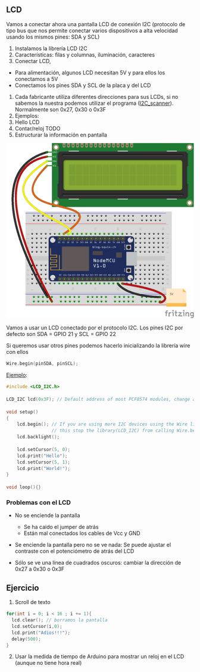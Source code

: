 ## LCD

Vamos a conectar ahora una pantalla LCD de conexión I2C (protocolo de tipo bus que nos permite conectar varios dispositivos a alta velocidad usando los mismos pines: SDA y SCL)

1. Instalamos la librería LCD I2C
1. Características: filas y columnas, iluminación, caracteres
1. Conectar LCD, 
  * Para alimentación, algunos LCD necesitan 5V y para ellos los conectamos a 5V
  * Conectamos los pines SDA y SCL de la placa y del LCD
1. Cada fabricante utiliza diferentes direcciones para sus LCDs, si no sabemos la nuestra podemos utilizar el programa ([I2C_scanner](https://github.com/javacasm/CursoIOTCo/blob/main/codigo/3.4.0.Scanner_I2C/3.4.0.Scanner_I2C.ino)). Normalmente son 0x27, 0x30 o 0x3F
1. Ejemplos:
  1. Hello LCD
  1. Contar/reloj TODO
  1. Estructurar la información en pantalla

![LCD](./images/LCD_bb.png)

Vamos a usar un LCD conectado por el protocolo I2C. Los pines I2C por defecto son SDA = GPIO 21 y SCL = GPIO 22 

Si queremos usar otros pines podemos hacerlo inicializando la librería wire con ellos

```C++
Wire.begin(pinSDA, pinSCL);
```

[Ejemplo](https://github.com/javacasm/CursoIOTCo/blob/main/codigo/3.4.1.LCD_world/3.4.1.LCD_world.ino):

```C++
#include <LCD_I2C.h>

LCD_I2C lcd(0x3F); // Default address of most PCF8574 modules, change according

void setup()
{
    lcd.begin(); // If you are using more I2C devices using the Wire library use lcd.begin(false)
                 // this stop the library(LCD_I2C) from calling Wire.begin()
    lcd.backlight();

    lcd.setCursor(5, 0);
    lcd.print("Hello"); 
    lcd.setCursor(5, 1);
    lcd.print("World!");
}

void loop(){}

```

### Problemas con el LCD

* No se enciende la pantalla
  * Se ha caido el jumper de atrás
  * Están mal conectados los cables de Vcc y GND

* Se enciende la pantalla  pero no se ve nada: Se puede ajustar el contraste con el potenciómetro de atrás del LCD

* Sólo se ve una línea de cuadrados oscuros: cambiar la dirección de 0x27 a 0x30 o 0x3F

## Ejercicio

1. Scroll de texto

```C++
for(int i = 0; i < 16 ; i += 1){
  lcd.clear(); // borramos la pantalla
  lcd.setCursor(i,0);
  lcd.print("Adios!!!");
  delay(500);
}
```

2. Usar la medida de tiempo de Arduino para mostrar un reloj en el LCD (aunque no tiene hora real)
